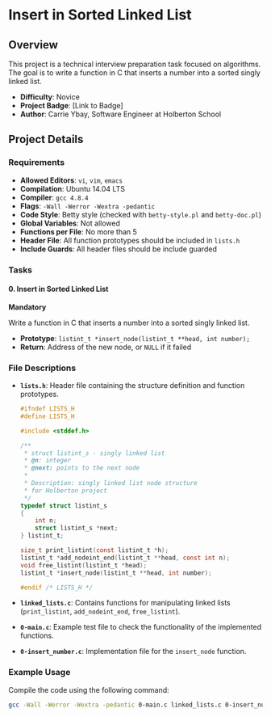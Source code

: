 # Insert in Sorted Linked List

## Overview

This project is a technical interview preparation task focused on algorithms. The goal is to write a function in C that inserts a number into a sorted singly linked list. 

- **Difficulty**: Novice
- **Project Badge**: [Link to Badge]
- **Author**: Carrie Ybay, Software Engineer at Holberton School

## Project Details

### Requirements

- **Allowed Editors**: `vi`, `vim`, `emacs`
- **Compilation**: Ubuntu 14.04 LTS
- **Compiler**: `gcc 4.8.4`
- **Flags**: `-Wall -Werror -Wextra -pedantic`
- **Code Style**: Betty style (checked with `betty-style.pl` and `betty-doc.pl`)
- **Global Variables**: Not allowed
- **Functions per File**: No more than 5
- **Header File**: All function prototypes should be included in `lists.h`
- **Include Guards**: All header files should be include guarded

### Tasks

#### 0. Insert in Sorted Linked List

**Mandatory**

Write a function in C that inserts a number into a sorted singly linked list.

- **Prototype**: `listint_t *insert_node(listint_t **head, int number);`
- **Return**: Address of the new node, or `NULL` if it failed

### File Descriptions

- **`lists.h`**: Header file containing the structure definition and function prototypes.

    ```c
    #ifndef LISTS_H
    #define LISTS_H

    #include <stddef.h>

    /**
     * struct listint_s - singly linked list
     * @n: integer
     * @next: points to the next node
     *
     * Description: singly linked list node structure
     * for Holberton project
     */
    typedef struct listint_s
    {
        int n;
        struct listint_s *next;
    } listint_t;

    size_t print_listint(const listint_t *h);
    listint_t *add_nodeint_end(listint_t **head, const int n);
    void free_listint(listint_t *head);
    listint_t *insert_node(listint_t **head, int number);

    #endif /* LISTS_H */
    ```

- **`linked_lists.c`**: Contains functions for manipulating linked lists (`print_listint`, `add_nodeint_end`, `free_listint`).

- **`0-main.c`**: Example test file to check the functionality of the implemented functions.

- **`0-insert_number.c`**: Implementation file for the `insert_node` function.

### Example Usage

Compile the code using the following command:

```bash
gcc -Wall -Werror -Wextra -pedantic 0-main.c linked_lists.c 0-insert_number.c -o insert
